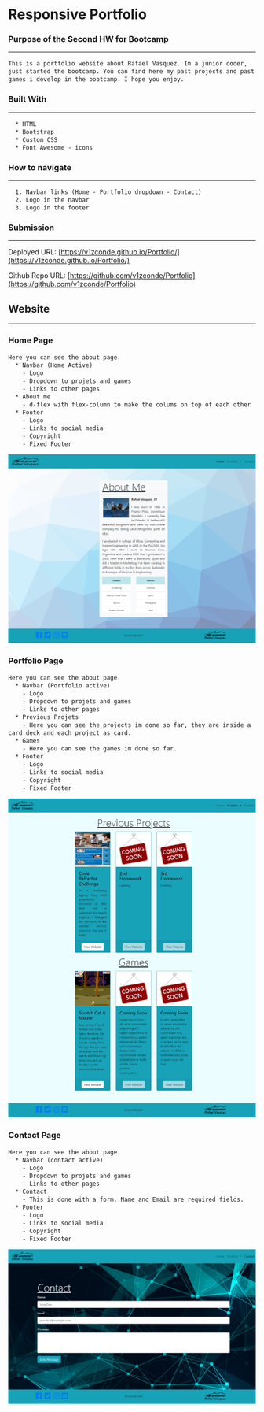 # Responsive Portfolio

### Purpose of the Second HW for Bootcamp

---
```
This is a portfolio website about Rafael Vasquez. Im a junior coder, just started the bootcamp. You can find here my past projects and past games i develop in the bootcamp. I hope you enjoy. 
```
### Built With
----
```
  * HTML
  * Bootstrap
  * Custom CSS
  * Font Awesome - icons
```    

### How to navigate
---
```
  1. Navbar links (Home - Portfolio dropdown - Contact)
  2. Logo in the navbar
  3. Logo in the footer
```

### Submission
---

Deployed URL: 
[https://v1zconde.github.io/Portfolio/](https://v1zconde.github.io/Portfolio/)

Github Repo URL: [https://github.com/v1zconde/Portfolio](https://github.com/v1zconde/Portfolio)

## Website
---
### Home Page
```
Here you can see the about page.
  * Navbar (Home Active)
    - Logo
    - Dropdown to projets and games
    - Links to other pages
  * About me
    - d-flex with flex-column to make the colums on top of each other
  * Footer
    - Logo
    - Links to social media
    - Copyright
    - Fixed Footer
```
![Index Html](./images/full-page-index.png)
### Portfolio Page
```
Here you can see the about page.
  * Navbar (Portfolio active)
    - Logo
    - Dropdown to projets and games
    - Links to other pages
  * Previous Projets
    - Here you can see the projects im done so far, they are inside a card deck and each project as card.
  * Games
    - Here you can see the games im done so far.
  * Footer
    - Logo
    - Links to social media
    - Copyright
    - Fixed Footer
```
![Portfolio Html](./images/full-page-portfolio.png)
### Contact Page
```
Here you can see the about page.
  * Navbar (contact active)
    - Logo
    - Dropdown to projets and games
    - Links to other pages
  * Contact
    - This is done with a form. Name and Email are required fields.
  * Footer
    - Logo
    - Links to social media
    - Copyright
    - Fixed Footer
```
![Contact Html](./images/full-page-contact.png)
